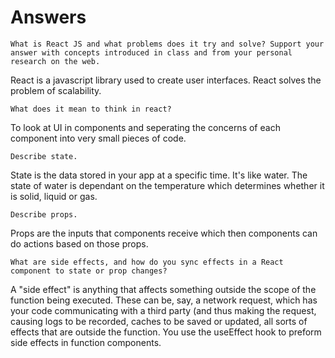 

# Answers


    What is React JS and what problems does it try and solve? Support your answer with concepts introduced in class and from your personal research on the web.

React is a javascript library used to create user interfaces. React solves the problem of scalability.

    What does it mean to think in react?

To look at UI in components and seperating the concerns of each component into very small pieces of code.

    Describe state.

State is the data stored in your app at a specific time. It's like water. The state of water is dependant on the temperature which determines whether it is solid, liquid or gas.

    Describe props.

Props are the inputs that components receive which then components can do actions based on those props.

    What are side effects, and how do you sync effects in a React component to state or prop changes?

A "side effect" is anything that affects something outside the scope of the function being executed. These can be, say, a network request, which has your code communicating with a third party (and thus making the request, causing logs to be recorded, caches to be saved or updated, all sorts of effects that are outside the function. You use the useEffect hook to preform side effects in function components.